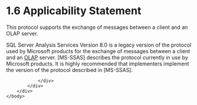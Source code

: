 <html dir="LTR" xmlns:mshelp="http://msdn.microsoft.com/mshelp" xmlns:ddue="http://ddue.schemas.microsoft.com/authoring/2003/5" xmlns:xlink="http://www.w3.org/1999/xlink" xmlns:tool="http://www.microsoft.com/tooltip">
    <head>
        <meta http-equiv="Content-Type" content="text/html; CHARSET=utf-8"></meta>
        <meta name="save" content="history"></meta>
        <title>1.6 Applicability Statement</title>
        <xml>
            <mshelp:toctitle title="1.6 Applicability Statement"></mshelp:toctitle>
            <mshelp:rltitle title="[MS-SSAS8]: Applicability Statement"></mshelp:rltitle>
            <mshelp:keyword index="A" term="39fea5a0-e310-482f-884c-7c940a7b8411"></mshelp:keyword>
            <mshelp:attr name="DCSext.ContentType" value="open specification"></mshelp:attr>
            <mshelp:attr name="AssetID" value="39fea5a0-e310-482f-884c-7c940a7b8411"></mshelp:attr>
            <mshelp:attr name="TopicType" value="kbRef"></mshelp:attr>
            <mshelp:attr name="DCSext.Title" value="[MS-SSAS8]: Applicability Statement" />
        </xml>
    </head>
    <body>
        <div id="header">
            <h1 class="heading">1.6 Applicability Statement</h1>
        </div>
        <div id="mainSection">
            <div id="mainBody">
                <div id="allHistory" class="saveHistory"></div>
                <div id="sectionSection0" class="section" name="collapseableSection">
                    

<p>This protocol supports the exchange of messages between a
client and an OLAP server.</p>

<p>SQL Server Analysis Services Version 8.0 is a legacy version
of the protocol used by Microsoft products for the exchange of messages between
a client and an <a href="c527450b-f5bd-424b-8c98-ba6365288f35.html#gt_055c223a-52f1-4d41-b95b-d7c60eaa388f">OLAP</a>
server. <mshelp:link keywords="854a72f2-d637-4be3-b60f-6a44422e80c9" tabindex="0">[MS-SSAS]</mshelp:link>
describes the protocol currently in use by Microsoft products. It is highly
recommended that implementers implement the version of the protocol described
in [MS-SSAS].</p>


                </div>
            </div>
        </div>
    </body>
</html>